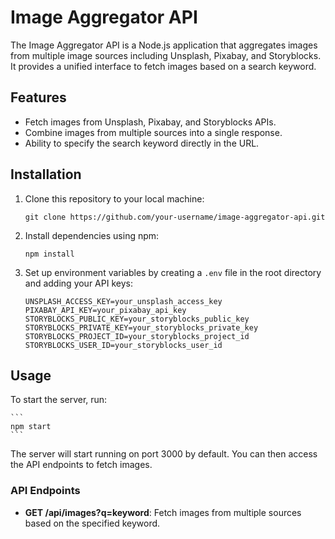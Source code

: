 # Image Aggregator API
The Image Aggregator API is a Node.js application that aggregates images from multiple image sources including Unsplash, Pixabay, and Storyblocks. It provides a unified interface to fetch images based on a search keyword.

## Features
- Fetch images from Unsplash, Pixabay, and Storyblocks APIs.
- Combine images from multiple sources into a single response.
- Ability to specify the search keyword directly in the URL.

## Installation
1. Clone this repository to your local machine:
    ```
    git clone https://github.com/your-username/image-aggregator-api.git
    ```

2. Install dependencies using npm:
    ```
    npm install
    ```

3. Set up environment variables by creating a `.env` file in the root directory and adding your API keys:
    ```env
    UNSPLASH_ACCESS_KEY=your_unsplash_access_key
    PIXABAY_API_KEY=your_pixabay_api_key
    STORYBLOCKS_PUBLIC_KEY=your_storyblocks_public_key
    STORYBLOCKS_PRIVATE_KEY=your_storyblocks_private_key
    STORYBLOCKS_PROJECT_ID=your_storyblocks_project_id
    STORYBLOCKS_USER_ID=your_storyblocks_user_id
    ```

## Usage
To start the server, run:

    ```
    npm start
    ```

The server will start running on port 3000 by default. You can then access the API endpoints to fetch images.

### API Endpoints
- **GET /api/images?q=keyword**: Fetch images from multiple sources based on the specified keyword.